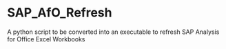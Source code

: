 # SAP_AfO_Refresh
A python script to be converted into an executable to refresh SAP Analysis for Office Excel Workbooks
